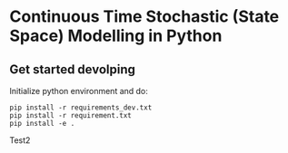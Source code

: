# Continuous Time Stochastic (State Space) Modelling in Python




## Get started devolping

Initialize python environment and do:
````
pip install -r requirements_dev.txt
pip install -r requirement.txt
pip install -e .
`````

Test2